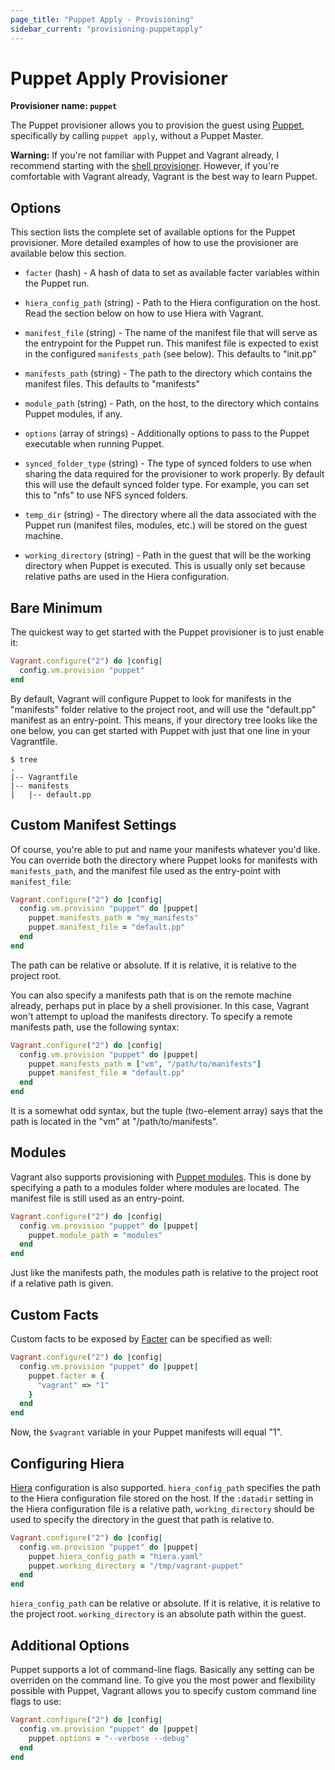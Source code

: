 ```yaml
---
page_title: "Puppet Apply - Provisioning"
sidebar_current: "provisioning-puppetapply"
---
```


# Puppet Apply Provisioner

**Provisioner name: `puppet`**

The Puppet provisioner allows you to provision the guest using
[Puppet](http://www.puppetlabs.com/puppet), specifically by
calling `puppet apply`, without a Puppet Master.

<div class="alert alert-warn">
	<p>
		<strong>Warning:</strong> If you're not familiar with Puppet and Vagrant already,
		I recommend starting with the <a href="/v2/provisioning/shell.html">shell
		provisioner</a>. However, if you're comfortable with Vagrant already, Vagrant
		is the best way to learn Puppet.
	</p>
</div>

## Options

This section lists the complete set of available options for the Puppet
provisioner. More detailed examples of how to use the provisioner are
available below this section.

* `facter` (hash) - A hash of data to set as available facter variables
  within the Puppet run.

* `hiera_config_path` (string) - Path to the Hiera configuration on
  the host. Read the section below on how to use Hiera with Vagrant.

* `manifest_file` (string) - The name of the manifest file that will serve
  as the entrypoint for the Puppet run. This manifest file is expected to
  exist in the configured `manifests_path` (see below). This defaults
  to "init.pp"

* `manifests_path` (string) - The path to the directory which contains the
  manifest files. This defaults to "manifests"

* `module_path` (string) - Path, on the host, to the directory which
  contains Puppet modules, if any.

* `options` (array of strings) - Additionally options to pass to the
  Puppet executable when running Puppet.

* `synced_folder_type` (string) - The type of synced folders to use when
  sharing the data required for the provisioner to work properly. By default
  this will use the default synced folder type. For example, you can set this
  to "nfs" to use NFS synced folders.

* `temp_dir` (string) - The directory where all the data associated with
  the Puppet run (manifest files, modules, etc.) will be stored on the
  guest machine.

* `working_directory` (string) - Path in the guest that will be the working
  directory when Puppet is executed. This is usually only set because relative
  paths are used in the Hiera configuration.

## Bare Minimum

The quickest way to get started with the Puppet provisioner is to just
enable it:

```ruby
Vagrant.configure("2") do |config|
  config.vm.provision "puppet"
end
```

By default, Vagrant will configure Puppet to look for manifests in the
"manifests" folder relative to the project root, and will use the
"default.pp" manifest as an entry-point. This means, if your directory
tree looks like the one below, you can get started with Puppet with
just that one line in your Vagrantfile.

```
$ tree
.
|-- Vagrantfile
|-- manifests
|   |-- default.pp
```

## Custom Manifest Settings

Of course, you're able to put and name your manifests whatever you'd
like. You can override both the directory where Puppet looks for
manifests with `manifests_path`, and the manifest file used as the
entry-point with `manifest_file`:

```ruby
Vagrant.configure("2") do |config|
  config.vm.provision "puppet" do |puppet|
    puppet.manifests_path = "my_manifests"
    puppet.manifest_file = "default.pp"
  end
end
```

The path can be relative or absolute. If it is relative, it is relative
to the project root.

You can also specify a manifests path that is on the remote machine
already, perhaps put in place by a shell provisioner. In this case, Vagrant
won't attempt to upload the manifests directory. To specify a remote
manifests path, use the following syntax:

```ruby
Vagrant.configure("2") do |config|
  config.vm.provision "puppet" do |puppet|
    puppet.manifests_path = ["vm", "/path/to/manifests"]
    puppet.manifest_file = "default.pp"
  end
end
```

It is a somewhat odd syntax, but the tuple (two-element array) says
that the path is located in the "vm" at "/path/to/manifests".

## Modules

Vagrant also supports provisioning with [Puppet modules](http://docs.puppetlabs.com/guides/modules.html).
This is done by specifying a path to a modules folder where modules are located.
The manifest file is still used as an entry-point.

```ruby
Vagrant.configure("2") do |config|
  config.vm.provision "puppet" do |puppet|
    puppet.module_path = "modules"
  end
end
```

Just like the manifests path, the modules path is relative to the project
root if a relative path is given.

## Custom Facts

Custom facts to be exposed by [Facter](http://puppetlabs.com/puppet/related-projects/facter/)
can be specified as well:

```ruby
Vagrant.configure("2") do |config|
  config.vm.provision "puppet" do |puppet|
    puppet.facter = {
      "vagrant" => "1"
    }
  end
end
```

Now, the `$vagrant` variable in your Puppet manifests will equal "1".

## Configuring Hiera

[Hiera](http://docs.puppetlabs.com/hiera/1/) configuration is also supported.
`hiera_config_path` specifies the path to the Hiera configuration file stored on
the host. If the `:datadir` setting in the Hiera configuration file is a
relative path, `working_directory` should be used to specify the directory in
the guest that path is relative to.

```ruby
Vagrant.configure("2") do |config|
  config.vm.provision "puppet" do |puppet|
    puppet.hiera_config_path = "hiera.yaml"
    puppet.working_directory = "/tmp/vagrant-puppet"
  end
end
```

`hiera_config_path` can be relative or absolute. If it is relative, it is
relative to the project root. `working_directory` is an absolute path within the
guest.

## Additional Options

Puppet supports a lot of command-line flags. Basically any setting can
be overriden on the command line. To give you the most power and flexibility
possible with Puppet, Vagrant allows you to specify custom command line
flags to use:

```ruby
Vagrant.configure("2") do |config|
  config.vm.provision "puppet" do |puppet|
    puppet.options = "--verbose --debug"
  end
end
```
